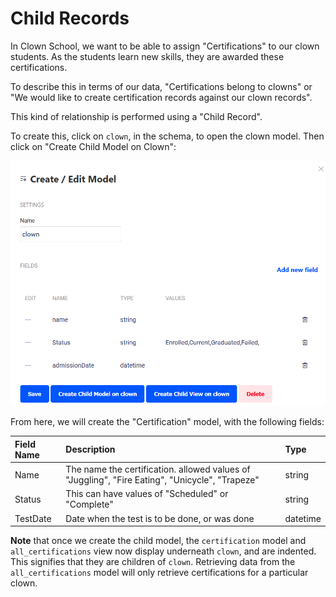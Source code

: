 # Child Records

In Clown School, we want to be able to assign "Certifications" to our clown students. As the students learn new skills, they are awarded these certifications.

To describe this in terms of our data, "Certifications belong to clowns" or "We would like to create certification records against our clown records".

This kind of relationship is performed using a "Child Record".

To create this, click on `clown`, in the schema, to open the clown model. Then click on "Create Child Model on Clown":

![](../../.gitbook/assets/create-child-record.png)

From here, we will create the "Certification" model, with the following fields:

| Field Name | Description | Type |
| :--- | :--- | :--- |
| Name | The name the certification. allowed values of "Juggling", "Fire Eating", "Unicycle", "Trapeze" | string |
| Status | This can have values of "Scheduled" or "Complete" | string |
| TestDate | Date when the test is to be done, or was done | datetime |

**Note** that once we create the child model, the `certification` model and `all_certifications` view now display underneath `clown`, and are indented. This signifies that they are children of `clown`. Retrieving data from the `all_certifications` model will only retrieve certifications for a particular clown.

